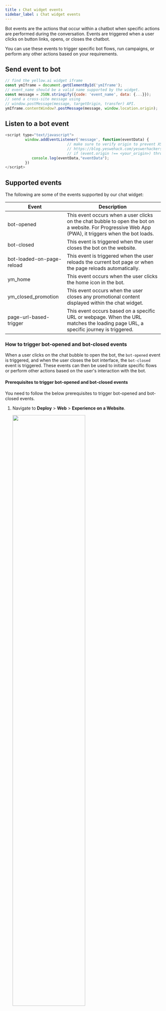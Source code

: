 ```yaml
---
title : Chat widget events
sidebar_label : Chat widget events
---
```


Bot events are the actions that occur within a chatbot when specific actions are performed during the conversation. Events are triggered when a user clicks on button links, opens, or closes the chatbot.

You can use these events to trigger specific bot flows, run campaigns, or perform any other actions based on your requirements.

## Send event to bot

```js
// find the yellow.ai widget iframe
const ymIframe = document.getElementById('ymIframe');
// event_name should be a valid name supported by the widget.
const message = JSON.stringify({code: 'event_name', data: {...}});
// send a cross-site message using 
// window.postMessage(message, targetOrigin, transfer) API.
ymIframe.contentWindow?.postMessage(message, window.location.origin);
```

## Listen to a bot event

```js
<script type="text/javascript">
         window.addEventListener('message', function(eventData) {
							// make sure to verify origin to prevent XSS attacks.
							// https://blog.yeswehack.com/yeswerhackers/introduction-postmessage-vulnerabilities/
							// if (event.origin !== <your_origin>) throw new Error('Message not allowed");
            console.log(eventData,"eventData");
         })
</script>
```

## Supported events

The following are some of the events supported by our chat widget:

| Event | Description |
|--------|---------------|
| bot-opened |  This event occurs when a user clicks on the chat bubble to open the bot on a website. For Progressive Web App (PWA), it triggers when the bot loads. |
| bot-closed | This event is triggered when the user closes the bot on the website.|
| bot-loaded-on-page-reload | This event is triggered  when the user reloads the current bot page or when the page reloads automatically. |
| ym_home | This event occurs when the user clicks the home icon in the bot. |
| ym_closed_promotion | This event occurs when the user closes any promotional content displayed within the chat widget. |
| page-url-based-trigger | This event occurs based on a specific URL or webpage. When the URL matches the loading page URL, a specific journey is triggered.|


### How to trigger bot-opened and bot-closed events

When a user clicks on the chat bubble to open the bot, the `bot-opened` event is triggered, and when the user closes the bot interface, the `bot-closed` event is triggered. These events can then be used to initiate specific flows or perform other actions based on the user's interaction with the bot.

#### Prerequisites to trigger bot-opened and bot-closed events

You need to follow the below prerequisites to trigger bot-opened and bot-closed events.

1. Navigate to **Deploy** > **Web** > **Experience on a Website**.

     <img src="https://imgur.com/tTJJYgQ.png" width="70%"/>
     
2. On the live chatbot page, **right-click** > **Inspect** > **Network tab**.

    ![](https://imgur.com/TWyhnPO.png)
    
3. To view the API call details, **Refresh** your page and select **bot-load-details**.

    ![](https://imgur.com/Br4Hp7q.png)
    
4. Expand the skin of the widget to see that `sendEventOnOpen` and `sendEventOnClose` options are set to true.

     ![](https://imgur.com/soC1CBK.png)
     
#### Trigger bot-opened and bot-closed events
     
To trigger bot-opened and bot-closed events, follow these steps:
       
1. Select the respective environment and go to **Automation** > **Event** > **Widget**.

    ![](https://imgur.com/klf1W9f.png)
    
:::note
In the Live environment, you cannot enable the events.
:::    
    
2. Navigate to the **bot-opened** and **bot-closed** events, click on the **More options** icon > **Activate**.

    ![](https://imgur.com/QeTrWwP.png)
    
3. Go **Build** > select the flow for which you want to trigger the event > select the start trigger as **Event** and include either bot-opened or bot-closed event in the start node based on your preferred choice.

    ![](https://imgur.com/NeCOJPE.png)
    
4. Refresh the Live bot page and open the bot to view the triggered flow based on the selected event.

   ![](https://imgur.com/NFNrOfs.png)
